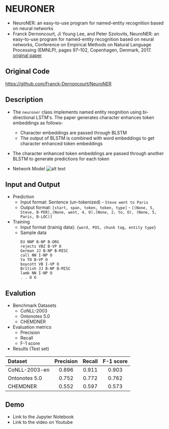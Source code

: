 # NEURONER
- NeuroNER: an easy-to-use program for named-entity recognition based on neural networks
- Franck Dernoncourt, Ji Young Lee, and Peter Szolovits, NeuroNER: an easy-to-use program for named-entity recognition based on neural networks, Conference on Empirical Methods on Natural Language Processing (EMNLP), pages 97–102, Copenhagen, Denmark, 2017. [original paper](https://www.aclweb.org/anthology/D17-2017)

## Original Code
https://github.com/Franck-Dernoncourt/NeuroNER

## Description
- The `neuroner` class implements named entity reognition using bi-directional LSTM's. The paper generates character enhances token embeddings as follows-
    - Character embeddings are passed through BLSTM
    - The output of BLSTM is combined with word embeddings to get character enhanced token embeddings
- The character enhanced token embeddings are passed through another BLSTM to generate predictions for each token

- Network Model
 ![alt text](http://neuroner.com/NeuroNERengine_with_caption_no_figure.png)

## Input and Output
- Prediction
    -  Input format: Sentence (un-tokenized) - `Steve went to Paris`
    -  Output format: `[start, span, token, token, type]` - `[(None, 5, Steve, B-PER),(None, went, 4, O),(None, 2, to, O), (None, 5, Paris, B-LOC)]`
- Training
    - Input format (trainig data): `{word, POS, chunk tag, entity type}`
    - Sample data
        ```
        EU NNP B-NP B-ORG
        rejects VBZ B-VP O
        German JJ B-NP B-MISC
        call NN I-NP O
        to TO B-VP O
        boycott VB I-VP O
        British JJ B-NP B-MISC
        lamb NN I-NP O
        . . O O
        ```

## Evalution
- Benchmark Datasets
    - CoNLL-2003
    - Ontonotes 5.0
    - CHEMDNER
- Evaluation metrics
    - Precision
    - Recall
    - F-1 score
- Results (Test set)

| Dataset | Precision | Recall | F-1 score | 
| :--- | :---: | :---: | :---: | 
| CoNLL-2003-en | 0.896 | 0.911 | 0.903 |  
| Ontonotes 5.0 | 0.752 | 0.772 | 0.762 | 
| CHEMDNER | 0.552 | 0.597 | 0.573 | 

## Demo
- Link to the Jupyter Notebook 
- Link to the video on Youtube
